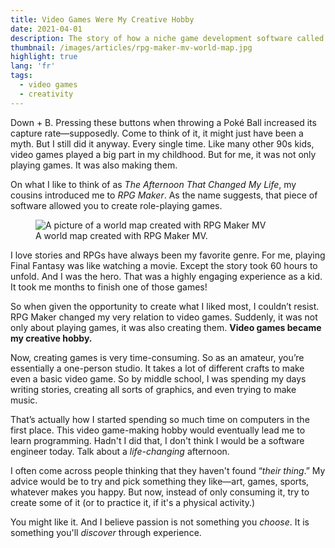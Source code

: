 ```yaml
---
title: Video Games Were My Creative Hobby
date: 2021-04-01
description: The story of how a niche game development software called RPG Maker changed my life.
thumbnail: /images/articles/rpg-maker-mv-world-map.jpg
highlight: true
lang: 'fr'
tags:
  - video games
  - creativity
---
```



Down + B. Pressing these buttons when throwing a Poké Ball increased its capture rate—supposedly. Come to think of it, it might just have been a myth. But I still did it anyway. Every single time. Like many other 90s kids, video games played a big part in my childhood. But for me, it was not only playing games. It was also making them.

On what I like to think of as _The Afternoon That Changed My Life_, my cousins introduced me to _RPG Maker_. As the name suggests, that piece of software allowed you to create role-playing games.

<figure>
  <img src="/images/articles/rpg-maker-mv-world-map.jpg" alt="A picture of a world map created with RPG Maker MV" title="A world map created with RPG Maker MV." />
  <figcaption>
    A world map created with RPG Maker MV.
  </figcaption>
</figure>

I love stories and RPGs have always been my favorite genre. For me, playing Final Fantasy was like watching a movie. Except the story took 60 hours to unfold. And I was the hero. That was a highly engaging experience as a kid. It took me months to finish one of those games!

So when given the opportunity to create what I liked most, I couldn’t resist. RPG Maker changed my very relation to video games. Suddenly, it was not only about playing games, it was also creating them. **Video games became my creative hobby.**

Now, creating games is very time-consuming. So as an amateur, you’re essentially a one-person studio. It takes a lot of different crafts to make even a basic video game. So by middle school, I was spending my days writing stories, creating all sorts of graphics, and even trying to make music.

That’s actually how I started spending so much time on computers in the first place. This video game-making hobby would eventually lead me to learn programming. Hadn't I did that, I don't think I would be a software engineer today. Talk about a _life-changing_ afternoon.

I often come across people thinking that they haven't found “_their thing_.” My advice would be to try and pick something they like—art, games, sports, whatever makes you happy. But now, instead of only consuming it, try to create some of it (or to practice it, if it's a physical activity.) 

You might like it. And I believe passion is not something you _choose_. It is something you'll _discover_ through experience.